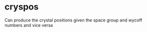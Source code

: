 # cryspos
Can produce the crystal positions given the space group and wycoff numbers and vice versa
